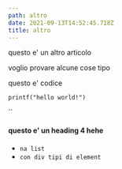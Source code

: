 ```yaml
---
path: altro
date: 2021-09-13T14:52:45.718Z
title: altro
---
```

questo e' un altro articolo



voglio provare alcune cose tipo 

questo e' codice

`printf("hello world!")`

``

#### questo e' un heading 4 hehe

* `na list`
* `con div tipi di element`